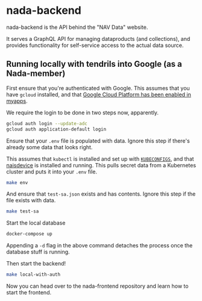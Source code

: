 # nada-backend

nada-backend is the API behind the "NAV Data" website. 

It serves a GraphQL API for managing dataproducts (and collections), and provides functionality for self-service access to the actual data source.


## Running locally with tendrils into Google (as a Nada-member)

First ensure that you're authenticated with Google.
This assumes that you have `gcloud` installed, and that [Google Cloud Platform has been enabled in myapps](https://doc.nais.io/basics/access/#google-cloud-platform-gcp).

We require the login to be done in two steps now, apparently.
```bash
gcloud auth login --update-adc
gcloud auth application-default login
```


Ensure that your `.env` file is populated with data.
Ignore this step if there's already some data that looks right.


This assumes that `kubectl` is installed and set up with [`KUBECONFIGS`](https://doc.nais.io/basics/access/#install-kubectl), and that [naisdevice](https://doc.nais.io/device/) is installed and running.
This pulls secret data from a Kubernetes cluster and puts it into your `.env` file. 
```bash
make env
```

And ensure that `test-sa.json` exists and has contents.
Ignore this step if the file exists with data.

```bash
make test-sa
```

Start the local database
```bash
docker-compose up
```
Appending a `-d` flag in the above command detaches the process once the database stuff is running.


Then start the backend!
```bash
make local-with-auth
```

Now you can head over to the nada-frontend repository and learn how to start the frontend.